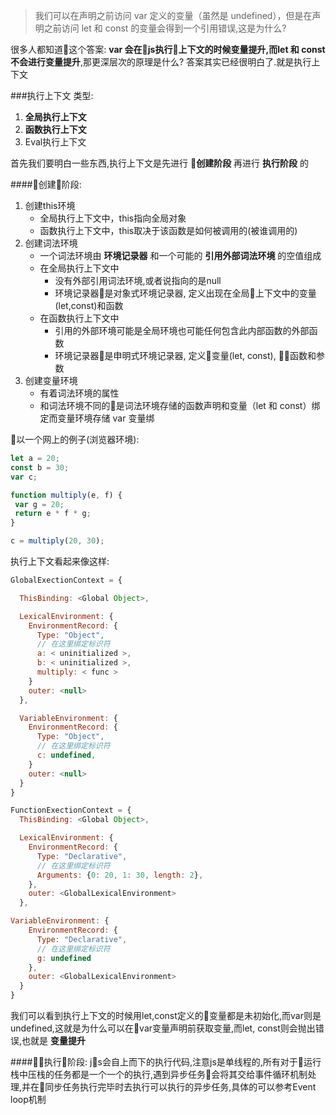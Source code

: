> 我们可以在声明之前访问 var 定义的变量（虽然是 undefined），但是在声明之前访问 let 和 const 的变量会得到一个引用错误,这是为什么?

很多人都知道这个答案: __var 会在js执行上下文的时候变量提升,而let 和 const 不会进行变量提升__,那更深层次的原理是什么? 答案其实已经很明白了.就是执行上下文

###执行上下文
类型:
1. __全局执行上下文__
2. __函数执行上下文__
3. Eval执行上下文

首先我们要明白一些东西,执行上下文是先进行 __创建阶段__ 再进行 __执行阶段__ 的

####创建阶段:
1. 创建this环境
    - 全局执行上下文中，this指向全局对象
    - 函数执行上下文中，this取决于该函数是如何被调用的(被谁调用的)
2. 创建词法环境
    - 一个词法环境由 __环境记录器__ 和一个可能的 __引用外部词法环境__ 的空值组成
    - 在全局执行上下文中
        - 没有外部引用词法环境,或者说指向的是null
        - 环境记录器是对象式环境记录器, 定义出现在全局上下文中的变量(let,const)和函数
    - 在函数执行上下文中
        - 引用的外部环境可能是全局环境也可能任何包含此内部函数的外部函数
        - 环境记录器是申明式环境记录器, 定义变量(let, const), 函数和参数
3. 创建变量环境
    - 有着词法环境的属性
    - 和词法环境不同的是词法环境存储的函数声明和变量（let 和 const）绑定而变量环境存储 var 变量绑

以一个网上的例子(浏览器环境):
```js
let a = 20;
const b = 30;
var c;

function multiply(e, f) {
 var g = 20;
 return e * f * g;
}

c = multiply(20, 30);
```
执行上下文看起来像这样:
```js
GlobalExectionContext = {

  ThisBinding: <Global Object>,

  LexicalEnvironment: {
    EnvironmentRecord: {
      Type: "Object",
      // 在这里绑定标识符
      a: < uninitialized >,
      b: < uninitialized >,
      multiply: < func >
    }
    outer: <null>
  },

  VariableEnvironment: {
    EnvironmentRecord: {
      Type: "Object",
      // 在这里绑定标识符
      c: undefined,
    }
    outer: <null>
  }
}

FunctionExectionContext = {
  ThisBinding: <Global Object>,

  LexicalEnvironment: {
    EnvironmentRecord: {
      Type: "Declarative",
      // 在这里绑定标识符
      Arguments: {0: 20, 1: 30, length: 2},
    },
    outer: <GlobalLexicalEnvironment>
  },

VariableEnvironment: {
    EnvironmentRecord: {
      Type: "Declarative",
      // 在这里绑定标识符
      g: undefined
    },
    outer: <GlobalLexicalEnvironment>
  }
}
```
我们可以看到执行上下文的时候用let,const定义的变量都是未初始化,而var则是undefined,这就是为什么可以在var变量声明前获取变量,而let, const则会抛出错误,也就是 __变量提升__

####执行阶段:
js会自上而下的执行代码,注意js是单线程的,所有对于运行栈中压栈的任务都是一个一个的执行,遇到异步任务会将其交给事件循环机制处理,并在同步任务执行完毕时去执行可以执行的异步任务,具体的可以参考Event loop机制